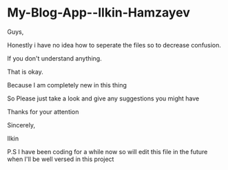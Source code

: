 # My-Blog-App--Ilkin-Hamzayev


Guys,

Honestly i have no idea how to seperate the files so to decrease confusion.

If you don't understand anything.

That is okay.

Because I am completely new in this thing

So Please just take a look and give any suggestions you might have

Thanks for your attention

Sincerely,

Ilkin


P.S I have been coding for a while now so will edit this file in the future when I'll be well versed in this project
